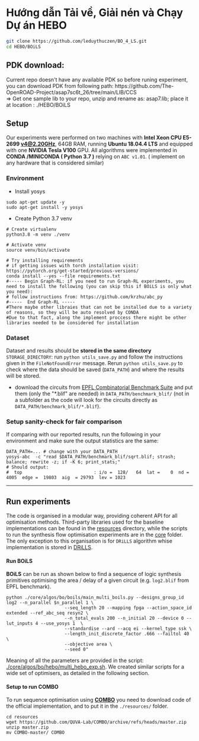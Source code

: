 # Hướng dẫn Tải về, Giải nén và Chạy Dự án HEBO
```bash
git clone https://github.com/leduythuczen/BO_4_LS.git
cd HEBO/BOiLS
```
## PDK download:
<p>Current repo doesn't have any available PDK so before runing experiment, you can download PDK from following path: 
https://github.com/The-OpenROAD-Project/asap7sc6t_26/tree/main/LIB/CCS<br />
=> Get one sample lib to your repo, unzip and rename as: asap7.lib; place it at location : ./HEBO/BOiLS </p>

## Setup
Our experiments were performed on two machines with **Intel Xeon CPU E5-2699 v4@2.20GHz**, 64GB RAM, running
**Ubuntu 18.04.4 LTS** and equipped with one **NVIDIA Tesla
V100** GPU. All algorithms were implemented in **CONDA /MINICONDA ( Python 3.7 )** relying on `ABC v1.01`.
( implement on any hardware that is considered similar)

### Environment
- Install yosys
```shell script
sudo apt-get update -y
sudo apt-get install -y yosys
```

- Create Python 3.7 venv

```shell script
# Create virtualenv
python3.8 -m venv ./venv

# Activate venv
source venv/bin/activate

# Try installing requirements
# if getting issues with torch installation visit: https://pytorch.org/get-started/previous-versions/
conda install --yes --file requirements.txt
#----- Begin Graph-RL: if you need to run Graph-RL experiments, you need to install the following (you can skip this if BOiLS is only what you need): 
# follow instructions from: https://github.com/krzhu/abc_py
#-----  End Graph-RL -----
#There maybe other libraies that can not be installed due to a variety of reasons, so they will be auto resolved by CONDA
#Due to that fact, along the implement proccess there might be other libraries needed to be considered for installation

```

### Dataset
Dataset and results should be **stored in the same directory** `STORAGE_DIRECTORY`: run `python utils_save.py` and follow 
the instructions given in the `FileNotFoundError` message. Rerun `python utils_save.py` to check 
where the data should be saved (`DATA_PATH`) and where the results will be stored.

- download the circuits from [EPFL Combinatorial Benchmark Suite](https://github.com/lsils/benchmarks) and put them 
(only the "*.blif" are needed) in 
`DATA_PATH/benchmark_blif/` (not in a subfolder as the code will look for the circuits directly as 
`DATA_PATH/benchmark_blif/*.blif`).

### Setup sanity-check for fair comparison
If comparing with our reported results, run the following in your environment and make sure the output statistics are the same:
```shell script
DATA_PATH=... # change with your DATA_PATH
yosys-abc  -c "read $DATA_PATH/benchmark_blif/sqrt.blif; strash; balance; rewrite -z; if -K 6; print_stats;"
# Should output:
#  top                           : i/o =  128/   64  lat =    0  nd =  4005  edge =  19803  aig  = 29793  lev = 1023
```

---
## Run experiments

The code is organised in a modular way, providing coherent API for all optimisation methods. Third-party libraries used for the baseline implementations can be found in 
the [resources](./resources) directory, while the scripts to run the synthesis flow optimisation experiments are in the 
[core](./core) folder. The only exception to this organisation is for `DRiLLS` algorithm whise implementation is stored in [DRiLLS](./DRiLLS).


#### Run BOiLS
**BOiLS** can be run as shown below to find a sequence of logic synthesis primitives optimising the area / delay of a given circuit (e.g. `log2.blif` from EPFL benchmark). 

```shell script
python ./core/algos/bo/boils/main_multi_boils.py --designs_group_id log2 --n_parallel $n_parallel 1 \
                      --seq_length 20 --mapping fpga --action_space_id extended --ref_abc_seq resyn2 \
                      --n_total_evals 200 --n_initial 20 --device 0 --lut_inputs 4 --use_yosys 1  \
                      --standardise --ard --acq ei --kernel_type ssk \
                      --length_init_discrete_factor .666 --failtol 40 \
                      --objective area \
                      --seed 0"
```
Meaning of all the parameters are provided in the script: [./core/algos/bo/hebo/multi_hebo_exp.sh](core/algos/bo/hebo/multi_hebo_exp.sh). We created similar scripts for a wide set of optimisers, as detailed in the following section.


#### Setup to run COMBO
To run sequence optimisation using [**COMBO**](https://github.com/QUVA-Lab/COMBO) you need to download code of the 
official implementation, and to put it in the `./resources/` folder. 

```shell script
cd resources
wget https://github.com/QUVA-Lab/COMBO/archive/refs/heads/master.zip
unzip master.zip
mv COMBO-master/ COMBO
```

